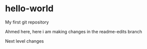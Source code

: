 # hello-world
My first git repository


Ahmed here, here i am making changes in the readme-edits branch

Next level changes
